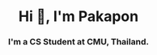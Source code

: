 <h1 align="center">Hi 👋, I'm Pakapon</h1>
<h3 align="center">I'm a CS Student at CMU, Thailand.</h3>
